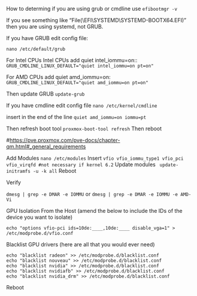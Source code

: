 How to determing if you are using grub or cmdline
use `efibootmgr -v`

If you see something like “File(\EFI\SYSTEMD\SYSTEMD-BOOTX64.EFI)” then you are using systemd, not GRUB.

If you have GRUB edit config file:

```
nano /etc/default/grub
```

For Intel CPUs Intel CPUs add quiet intel_iommu=on:: 
`GRUB_CMDLINE_LINUX_DEFAULT="quiet intel_iommu=on pt=on"`

For AMD CPUs add quiet amd_iommu=on:
`GRUB_CMDLINE_LINUX_DEFAULT="quiet amd_iommu=on pt=on"`

Then update GRUB
`update-grub`

If you have cmdline edit config file 
`nano /etc/kernel/cmdline`

insert in the end of the line
`quiet amd_iommu=on iommu=pt`

Then refresh boot tool
`proxmox-boot-tool refresh`
Then reboot

#https://pve.proxmox.com/pve-docs/chapter-qm.html#_general_requirements

Add Modules
`nano /etc/modules`
Insert
`vfio
vfio_iommu_type1
vfio_pci
vfio_virqfd #not necessary if kernel 6.2`
Update modules
` update-initramfs -u -k all`
Reboot

Verify

`dmesg | grep -e DMAR -e IOMMU` or
`dmesg | grep -e DMAR -e IOMMU -e AMD-Vi`

GPU Isolation From the Host (amend the below to include the IDs of the device you want to isolate)

`echo "options vfio-pci ids=10de:____,10de:____ disable_vga=1" > /etc/modprobe.d/vfio.conf`

Blacklist GPU drivers (here are all that you would ever need)

```
echo "blacklist radeon" >> /etc/modprobe.d/blacklist.conf 
echo "blacklist nouveau" >> /etc/modprobe.d/blacklist.conf 
echo "blacklist nvidia" >> /etc/modprobe.d/blacklist.conf 
echo "blacklist nvidiafb" >> /etc/modprobe.d/blacklist.conf
echo "blacklist nvidia_drm" >> /etc/modprobe.d/blacklist.conf
```
Reboot 
